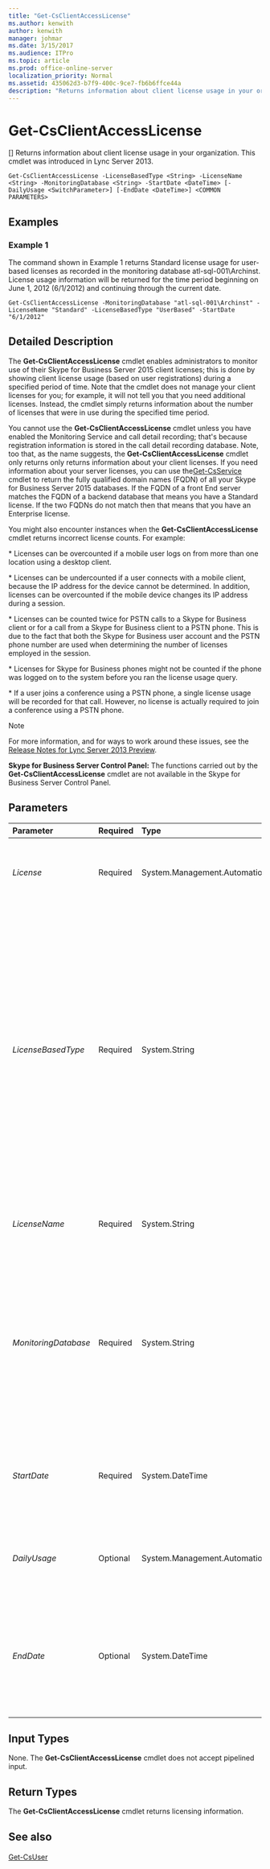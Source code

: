 ```yaml
---
title: "Get-CsClientAccessLicense"
ms.author: kenwith
author: kenwith
manager: johmar
ms.date: 3/15/2017
ms.audience: ITPro
ms.topic: article
ms.prod: office-online-server
localization_priority: Normal
ms.assetid: 435062d3-b7f9-400c-9ce7-fb6b6ffce44a
description: "Returns information about client license usage in your organization. This cmdlet was introduced in Lync Server 2013."
---
```


# Get-CsClientAccessLicense
[]
Returns information about client license usage in your organization. This cmdlet was introduced in Lync Server 2013.
  
```
Get-CsClientAccessLicense -LicenseBasedType <String> -LicenseName <String> -MonitoringDatabase <String> -StartDate <DateTime> [-DailyUsage <SwitchParameter>] [-EndDate <DateTime>] <COMMON PARAMETERS>

```

## Examples
<a name="Examples"> </a>

### Example 1

The command shown in Example 1 returns Standard license usage for user-based licenses as recorded in the monitoring database atl-sql-001\Archinst. License usage information will be returned for the time period beginning on June 1, 2012 (6/1/2012) and continuing through the current date. 
  
```
Get-CsClientAccessLicense -MonitoringDatabase "atl-sql-001\Archinst" -LicenseName "Standard" -LicenseBasedType "UserBased" -StartDate "6/1/2012"
```

## Detailed Description
<a name="DetailedDescription"> </a>

The **Get-CsClientAccessLicense** cmdlet enables administrators to monitor use of their Skype for Business Server 2015 client licenses; this is done by showing client license usage (based on user registrations) during a specified period of time. Note that the cmdlet does not manage your client licenses for you; for example, it will not tell you that you need additional licenses. Instead, the cmdlet simply returns information about the number of licenses that were in use during the specified time period.
  
You cannot use the **Get-CsClientAccessLicense** cmdlet unless you have enabled the Monitoring Service and call detail recording; that's because registration information is stored in the call detail recording database. Note, too that, as the name suggests, the **Get-CsClientAccessLicense** cmdlet only returns only returns information about your client licenses. If you need information about your server licenses, you can use the[Get-CsService](get-csservice.md) cmdlet to return the fully qualified domain names (FQDN) of all your Skype for Business Server 2015 databases. If the FQDN of a front End server matches the FQDN of a backend database that means you have a Standard license. If the two FQDNs do not match then that means that you have an Enterprise license.
  
You might also encounter instances when the **Get-CsClientAccessLicense** cmdlet returns incorrect license counts. For example:
  
\* Licenses can be overcounted if a mobile user logs on from more than one location using a desktop client.
  
\* Licenses can be undercounted if a user connects with a mobile client, because the IP address for the device cannot be determined. In addition, licenses can be overcounted if the mobile device changes its IP address during a session.
  
\* Licenses can be counted twice for PSTN calls to a Skype for Business client or for a call from a Skype for Business client to a PSTN phone. This is due to the fact that both the Skype for Business user account and the PSTN phone number are used when determining the number of licenses employed in the session.
  
\* Licenses for Skype for Business phones might not be counted if the phone was logged on to the system before you ran the license usage query.
  
\* If a user joins a conference using a PSTN phone, a single license usage will be recorded for that call. However, no license is actually required to join a conference using a PSTN phone. 
  
> [!NOTE]
> For more information, and for ways to work around these issues, see the [Release Notes for Lync Server 2013 Preview](http://technet.microsoft.com/library/9f9e864c-3365-4800-803c-5289bd8fd363.aspx). 
  
 **Skype for Business Server Control Panel:** The functions carried out by the **Get-CsClientAccessLicense** cmdlet are not available in the Skype for Business Server Control Panel.
  
## Parameters
<a name="DetailedDescription"> </a>

|**Parameter**|**Required**|**Type**|**Description**|
|:-----|:-----|:-----|:-----|
| _License_ <br/> |Required  <br/> |System.Management.Automation.SwitchParameter  <br/> |Returns the available license names. This parameter cannot be used with any other parameters; this is the only valid syntax:  <br/>  `Get-CsClientAccessLicense -License` <br/> |
| _LicenseBasedType_ <br/> |Required  <br/> |System.String  <br/> |Indicates whether the license is UserBased or DeviceBased. With UserBased licenses, each user who accesses Skype for Business Server 2015 is required to have a client access license, regardless of the number of devices he or she uses to access Skype for Business Server 2015. With DeviceBased licenses, each device used to access Skype for Business Server 2015 requires a separate license.  <br/> User-based licensing is typically recommended for users who are not always on site, and who might access Skype for Business Server 2015 using any number of different devices. Device-based licensing is aimed at on-site users who typically access Skype for Business Server 2015 only through shared devices (such as their desktop computer).  <br/> |
| _LicenseName_ <br/> |Required  <br/> |System.String  <br/> |Indicates the kind of license being retrieved. Valid values are:  <br/> \* Standard  <br/> \* Enterprise  <br/> \* Plus  <br/> |
| _MonitoringDatabase_ <br/> |Required  <br/> |System.String  <br/> |SQL Server instance for the monitoring database. This is typically specified by using the fully qualified domain name of the SQL Server computer and SQL Server instance of the monitoring database. For example:  <br/>  `-MonitoringDatabase "atl-sql-001.litwareinc.com\archinst"` <br/> If the monitoring database is in the default SQL Server instance then you only need to specify the FQDN of the computer running SQL Server:  <br/>  `-MonitoringDatabase "atl-sql-001.litwareinc.com"` <br/> |
| _StartDate_ <br/> |Required  <br/> |System.DateTime  <br/> |Beginning date for the time period for which client license usage should be checked. For example, using the US English format the StartDate parameter might look like this:  <br/>  `-StartDate "1/1/2012"` <br/> The StartDate must be earlier than the EndDate.  <br/> |
| _DailyUsage_ <br/> |Optional  <br/> |System.Management.Automation.SwitchParameter  <br/> |If specified, license usage is broken down on a day-by-day basis for the specified time period. If not specified, then license usage is summarized for the specified time period.  <br/> |
| _EndDate_ <br/> |Optional  <br/> |System.DateTime  <br/> |Ending date for the time period for which client license usage should be checked. For example:  <br/>  `-EndDate "2/1/2012"` <br/> The EndDate must be later than the StartDate. Note that the end date does not appear in the output when you call the **Get-CsClientAccessLicense** cmdlet. <br/> |
   
## Input Types
<a name="InputTypes"> </a>

None. The **Get-CsClientAccessLicense** cmdlet does not accept pipelined input.
  
## Return Types
<a name="ReturnTypes"> </a>

The **Get-CsClientAccessLicense** cmdlet returns licensing information.
  
## See also
<a name="ReturnTypes"> </a>

#### 

[Get-CsUser](get-csuser.md)

